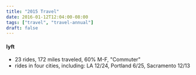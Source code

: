 ```yaml
---
title: "2015 Travel"
date: 2016-01-12T12:04:00-08:00
tags: ["travel", "travel-annual"]
draft: false
---
```


<!--more-->

#### lyft

- 23 rides, 172 miles traveled, 60% M-F, "Commuter"
- rides in four cities, including: LA 12/24, Portland 6/25, Sacramento 12/13
